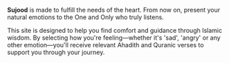 **Sujood** is made to fulfill the needs of the heart. From now on, present your natural emotions to the One and Only who truly listens.

This site is designed to help you find comfort and guidance through Islamic wisdom. By selecting how you're feeling—whether it's 'sad', 'angry' or any other emotion—you'll receive relevant Ahadith and Quranic verses to support you through your journey.
